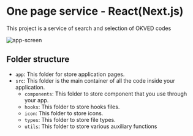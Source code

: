 # One page service - React(Next.js)

This project is a service of search and selection of OKVED codes

![app-screen](https://i.postimg.cc/kgysw91j/Screenshot-15.png, "app")

## Folder structure

- `app`:  This folder for store application pages.
- `src`: This folder is the main container of all the code inside your application.
    - `components`: This folder to store component that you use through your app.
    - `hooks`: This folder to store hooks files.
    - `icon`: This folder to store icons.
    - `types`: This folder to store file types.
    - `utils`: This folder to store various auxiliary functions